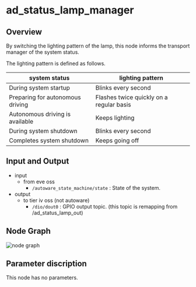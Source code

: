 # ad_status_lamp_manager

## Overview
By switching the lighting pattern of the lamp, this node informs the transport manager of the system status.

The lighting pattern is defined as follows.
<table>
  <thead>
    <tr>
      <th scope="col">system status</th>
	    <th scope="col">lighting pattern</th>
	  </tr>
  </thead>
  <tbody>
    <tr>
      <td>During system startup</td>
      <td>Blinks every second</td>
    </tr>
    <tr>
      <td>Preparing for autonomous driving</td>
      <td>Flashes twice quickly on a regular basis</td>
    </tr>
    <tr>
      <td>Autonomous driving is available</td>
      <td>Keeps lighting</td>
    </tr>
    <tr>
      <td>During system shutdown</td>
      <td>Blinks every second</td>
    </tr>
    <tr>
      <td>Completes system shutdown</td>
      <td>Keeps going off</td>
    </tr>
  </tbody>
</table>

## Input and Output
- input
  - from eve oss
    - `/autoware_state_machine/state` : State of the system.
- output
  - to tier iv oss (not autoware)
    - `/dio/dout0` : GPIO output topic. (this topic is remapping from /ad_status_lamp_out)

## Node Graph
![node graph](http://www.plantuml.com/plantuml/proxy?src=https://raw.githubusercontent.com/eve-autonomy/ad_status_lamp_manager/docs/node_graph.pu)

## Parameter discription
This node has no parameters.
